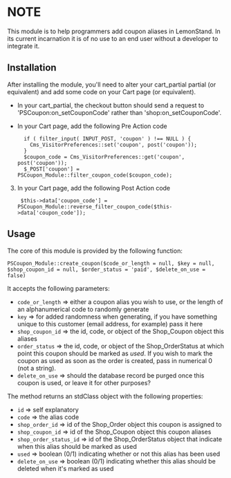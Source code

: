 NOTE
====
This module is to help programmers add coupon aliases in LemonStand.  In its current incarnation it is of no use to an end user without a developer to integrate it.

Installation
------------

After installing the module, you'll need to alter your cart_partial partial (or equivalent) and add some code on your Cart page (or equivalent).

* In your cart_partial, the checkout button should send a request to 'PSCoupon:on_setCouponCode' rather than 'shop:on_setCouponCode'.
* In your Cart page, add the following Pre Action code

        if ( filter_input( INPUT_POST, 'coupon' ) !== NULL ) {
          Cms_VisitorPreferences::set('coupon', post('coupon')); 
        }
        $coupon_code = Cms_VisitorPreferences::get('coupon', post('coupon'));
        $_POST['coupon'] = PSCoupon_Module::filter_coupon_code($coupon_code);​

3. In your Cart page, add the following Post Action code

        $this->data['coupon_code'] = PSCoupon_Module::reverse_filter_coupon_code($this->data['coupon_code']);
        
Usage
-----

The core of this module is provided by the following function:

    PSCoupon_Module::create_coupon($code_or_length = null, $key = null, $shop_coupon_id = null, $order_status = 'paid', $delete_on_use = false)
    
It accepts the following parameters:

* `code_or_length` => either a coupon alias you wish to use, or the length of an alphanumerical code to randomly generate
* `key` => for added randomness when generating, if you have something unique to this customer (email address, for example) pass it here
* `shop_coupon_id` => the id, code, or object of the Shop_Coupon object this aliases
* `order_status` => the id, code, or object of the Shop_OrderStatus at which point this coupon should be marked as _used_.  If you wish to mark the coupon as used as soon as the order is created, pass in numerical 0 (not a string).
* `delete_on_use` => should the database record be purged once this coupon is used, or leave it for other purposes?

The method returns an stdClass object with the following properties:

* `id` => self explanatory
* `code` => the alias code
* `shop_order_id` => id of the Shop_Order object this coupon is assigned to
* `shop_coupon_id` => id of the Shop_Coupon object this coupon aliases
* `shop_order_status_id` => id of the Shop_OrderStatus object that indicate when this alias should be marked as used
* `used` => boolean (0/1) indicating whether or not this alias has been used
* `delete_on_use` => boolean (0/1) indicating whether this alias should be deleted when it's marked as used
